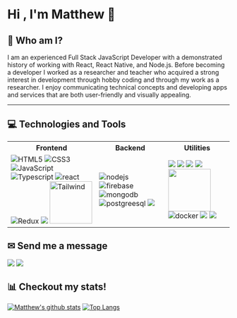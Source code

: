 # Hi , I'm Matthew 👋


## 👨 Who am I?
I am an experienced Full Stack JavaScript Developer with a demonstrated history of working with React, React Native, and Node.js. Before becoming a developer I worked as a researcher and teacher who acquired a strong interest in development through hobby coding and through my work as a researcher. I enjoy communicating technical concepts and developing apps and services that are both user-friendly and visually appealing. 


---
## 💻 Technologies and Tools

<table>
<tr>
<th> Frontend </th>
<th> Backend </th>
  <th> Utilities </th>
</tr>
<tr>
<td>
<img src="https://img.icons8.com/color/96/000000/html-5.png" alt="HTML5"/>
<img src="https://img.icons8.com/color/96/000000/css3.png" alt="CSS3"/>
<img src="https://img.icons8.com/color/96/000000/javascript.png" alt="JavaScript"/>
<img src="https://img.icons8.com/color/96/000000/typescript.png" alt="Typescript"/>
<img src="https://img.icons8.com/color/96/000000/react-native.png" alt="react"/>
<img src="https://img.icons8.com/color/96/000000/redux.png" alt="Redux"/>
<img src="https://img.icons8.com/color/96/000000/material-ui.png"/>
<img src="https://tailwindcss.com/_next/static/media/tailwindcss-mark.79614a5f61617ba49a0891494521226b.svg" alt="Tailwind" height="96" width="96"/>
</td>
<td>
<img src="https://img.icons8.com/color/96/000000/nodejs.png" alt="nodejs"/>
<img src="https://img.icons8.com/color/96/000000/firebase.png" alt="firebase"/>
<img src="https://img.icons8.com/color/96/000000/mongodb.png" alt="mongodb"/>
<img src="https://img.icons8.com/color/96/000000/postgreesql.png" alt="postgreesql"/>
  <img src="https://img.icons8.com/color/96/000000/amazon-web-services.png"/>
</td>
<td>
  <img src="https://img.icons8.com/color/96/git.png" />
  <img src="https://img.icons8.com/material-outlined/96/000000/github.png"/>
  <img src="https://img.icons8.com/color/96/000000/gitlab.png"/>
  <img src="https://img.icons8.com/color/96/000000/npm.png"/>
  <img src="https://avatars.githubusercontent.com/u/22247014?s=88&v=4" height="96" width="96"/>
  <img src="https://img.icons8.com/color/96/000000/docker.png" alt="docker"/>
  <img src="https://img.icons8.com/external-tal-revivo-shadow-tal-revivo/external-jest-can-collect-code-coverage-information-from-entire-projects-logo-shadow-tal-revivo.png"/>
  <img src="https://testing-library.com/img/octopus-64x64.png" />
  </td>
</tr>
</table>


## ✉ Send me a message

[<img src="https://img.icons8.com/color/96/000000/linkedin.png"/>](https://www.linkedin.com/in/matthew-plowey/)
[<img src="https://img.icons8.com/fluent/96/000000/gmail.png"/>](mailto:matthew.plowey@gmail.com?subject=[GitHub])

## 📊 Checkout my stats!

[![Matthew's github stats](https://github-readme-stats.vercel.app/api?username=mplowey28)](https://github.com/mplowey28/github-readme-stats)
[![Top Langs](https://github-readme-stats.vercel.app/api/top-langs/?username=mplowey28&layout=compact)](https://github.com/mplowey28/github-readme-stats)
